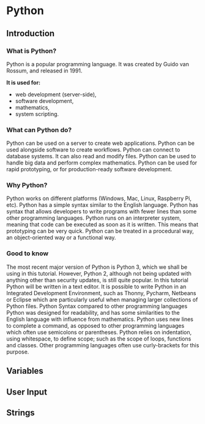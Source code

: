# Python

## Introduction

### What is Python?

 Python is a popular programming language. It was created by 
 Guido van Rossum, and released in 1991.

 **It is used for:**
 -  web development (server-side),
 -  software development,
 -  mathematics,
 -  system scripting.

### What can Python do?

 Python can be used on a server to create web applications.
 Python can be used alongside software to create workflows.
 Python can connect to database systems. It can also read and 
 modify files.
 Python can be used to handle big data and perform complex 
 mathematics.
 Python can be used for rapid prototyping, or for production-ready 
 software development.

###  Why Python?

 Python works on different platforms (Windows, Mac, Linux, 
 Raspberry Pi, etc).
 Python has a simple syntax similar to the English language.
 Python has syntax that allows developers to write programs 
 with fewer lines than some other programming languages.
 Python runs on an interpreter system, meaning that code can be executed as soon as it is written. This means that 
 prototyping can be very quick.
 Python can be treated in a procedural way, an object-oriented 
 way or a functional way.

###  Good to know

 The most recent major version of Python is Python 3, which we shall be using in this tutorial. However, Python 2, although not being updated with anything other than security updates, is still quite popular.
 In this tutorial Python will be written in a text editor. It is possible to write Python in an Integrated Development Environment, such as Thonny, Pycharm, Netbeans or Eclipse which are particularly useful when managing larger collections of Python files.
 Python Syntax compared to other programming languages
 Python was designed for readability, and has some similarities to the English language with influence from mathematics.
 Python uses new lines to complete a command, as opposed to other programming languages which often use semicolons or parentheses.
 Python relies on indentation, using whitespace, to define scope; such as the scope of loops, functions and classes. Other programming languages often use curly-brackets for this purpose.

## Variables

## User Input

## Strings
## 
## 
## 
## 
## 
